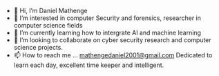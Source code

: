 - 👋 Hi, I’m Daniel Mathenge
- 👀 I’m interested in computer Security and forensics, researcher in computer science fields
- 🌱 I’m currently learning how to intergrate AI and machine learning
- 💞️ I’m looking to collaborate on cyber security research and computer science projects.
- 📫 How to reach me ...
mathengedaniel2001@gmail.com
Dedicated to learn each day, excellent time keeper and intelligent.
<!---
mathengedaniel/mathengedaniel is a ✨ special ✨ repository because its `README.md` (this file) appears on your GitHub profile.
You can click the Preview link to take a look at your changes.
--->
